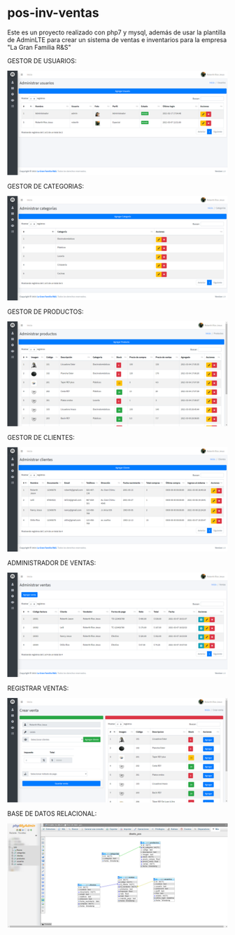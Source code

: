 # pos-inv-ventas
Este es un proyecto realizado con php7 y mysql, además de usar la plantilla de AdminLTE para crear un sistema de ventas e inventarios para la empresa "La Gran Familia R&amp;S"

GESTOR DE USUARIOS:

![Aquí la descripción de la imagen por si no carga](https://raw.githubusercontent.com/Roberthrjr/pos-inv-ventas/master/screen/gestor_usuarios.png)

GESTOR DE CATEGORIAS:

![Aquí la descripción de la imagen por si no carga](https://raw.githubusercontent.com/Roberthrjr/pos-inv-ventas/master/screen/gestor_categorias.png)

GESTOR DE PRODUCTOS:

![Aquí la descripción de la imagen por si no carga](https://raw.githubusercontent.com/Roberthrjr/pos-inv-ventas/master/screen/gestor_productos.png)

GESTOR DE CLIENTES:

![Aquí la descripción de la imagen por si no carga](https://raw.githubusercontent.com/Roberthrjr/pos-inv-ventas/master/screen/gestor_clientes.png)

ADMINISTRADOR DE VENTAS:

![Aquí la descripción de la imagen por si no carga](https://raw.githubusercontent.com/Roberthrjr/pos-inv-ventas/master/screen/admin_ventas.png)

REGISTRAR VENTAS:

![Aquí la descripción de la imagen por si no carga](https://raw.githubusercontent.com/Roberthrjr/pos-inv-ventas/master/screen/crear_venta.png)

BASE DE DATOS RELACIONAL:

![Aquí la descripción de la imagen por si no carga](https://raw.githubusercontent.com/Roberthrjr/pos-inv-ventas/master/screen/bd_pos.png)
